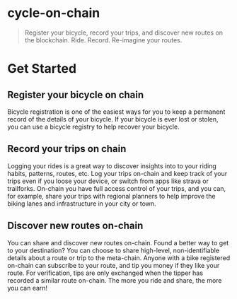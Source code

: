 


# cycle-on-chain

  

> Register your bicycle, record your trips, and discover new routes on the blockchain. Ride. Record. Re-imagine your routes.
>

# Get Started

## Register your bicycle on chain
Bicycle registration is one of the easiest ways for you to keep a permanent record of the details of your bicycle. If your bicycle is ever lost or stolen, you can use a bicycle registry to help recover your bicycle. 
## Record your trips on chain
Logging your rides is a great way to discover insights into to your riding habits, patterns, routes, etc. Log your trips on-chain and keep track of your trips even if you loose your device, or switch from apps like strava or trailforks. On-chain you have full access control of your trips, and you can, for example, share your trips with regional planners to help improve the biking lanes and infrastructure in your city or town.
## Discover new routes on-chain
You can share and discover new routes on-chain. Found a better way to get to your destination? You can choose to share high-level, non-identifiable details about a route or trip to the meta-chain. Anyone with a bike registered on-chain can subscribe to your route, and tip you money if they like your route. For verification, tips are only exchanged when the tipper has recorded a similar route on-chain. The more you ride and share, the more you can earn!




